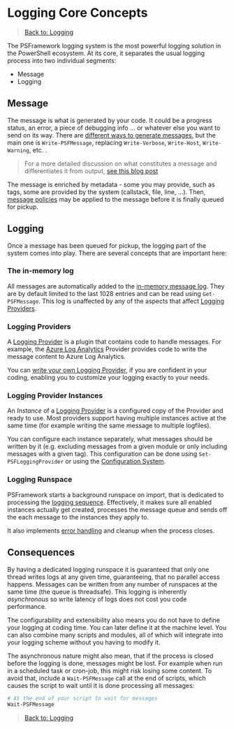 ﻿# Logging Core Concepts

> [Back to: Logging](../../logging.html)

The PSFramework logging system is the most powerful logging solution in the PowerShell ecosystem.
At its core, it separates the usual logging process into two individual segments:

- Message
- Logging

## Message

The message is what is generated by your code.
It could be a progress status, an error, a piece of debugging info ... or whatever else you want to send on its way.
There are [different ways to generate messages](../basics/writing-messages.html), but the main one is `Write-PSFMessage`, replacing `Write-Verbose`, `Write-Host`, `Write-Warning`, etc. .

> For a more detailed discussion on what constitutes a message and differentiates it from output, [see this blog post](https://allthingspowershell.blogspot.com/2017/12/puppycide-done-right-output-versus.html)

The message is enriched by metadata - some you may provide, such as tags, some are provided by the system (callstack, file, line, ...).
Then, [message policies](../advanced/message-policies.html) may be applied to the message before it is finally queued for pickup.

## Logging

Once a message has been queued for pickup, the logging part of the system comes into play.
There are several concepts that are important here:

### The in-memory log

All messages are automatically added to the [in-memory message log](../basics/inmemory_debuglog.html).
They are by default limited to the last 1028 entries and can be read using `Get-PSFMessage`.
This log is unaffected by any of the aspects that affect [Logging Providers](../basics/logging-providers.html).

### Logging Providers

A [Logging Provider](../basics/logging-providers.html) is a plugin that contains code to handle messages.
For example, the [Azure Log Analytics](../loggingto/azureloganalytics.html) Provider provides code to write the message content to Azure Log Analytics.

You can [write your own Logging Provider](../advanced/writing-logging-providers.html), if you are confident in your coding, enabling you to customize your logging exactly to your needs.

### Logging Provider Instances

An _Instance_ of a [Logging Provider](../basics/logging-providers.html) is a configured copy of the Provider and ready to use.
Most providers support having multiple instances active at the same time (for example writing the same message to multiple logfiles).

You can configure each instance separately, what messages should be written by it (e.g. excluding messages from a given module or only including messages with a given tag).
This configuration can be done using `Set-PSFLoggingProvider` or using the [Configuration System](../../configuration.html).

### Logging Runspace

PSFramework starts a background runspace on import, that is dedicated to processing the [logging sequence](../advanced/logging-sequence.html).
Effectively, it makes sure all enabled instances actually get created, processes the message queue and sends off the each message to the instances they apply to.

It also implements [error handling](../advanced/debugging-providers.html) and cleanup when the process closes.

## Consequences

By having a dedicated logging runspace it is guaranteed that only one thread writes logs at any given time, guaranteeing, that no parallel access happens.
Messages can be written from any number of runspaces at the same time (the queue is threadsafe).
This logging is inherently _asynchronous_ so write latency of logs does not cost you code performance.

The configurability and extensibility also means you do not have to define your logging at coding time.
You can later define it at the machine level.
You can also combine many scripts and modules, all of which will integrate into your logging scheme without you having to modify it.

The asynchronous nature might also mean, that if the process is closed before the logging is done, messages might be lost.
For example when run in a scheduled task or cron-job, this might risk losing some content.
To avoid that, include a `Wait-PSFMessage` call at the end of scripts, which causes the script to wait until it is done processing all messages:

```powershell
# At the end of your script to wait for messages
Wait-PSFMessage
```

> [Back to: Logging](../../logging.html)
